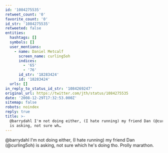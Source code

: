 ```yaml
---
id: '1084275535'
retweet_count: '0'
favorite_count: '0'
id_str: '1084275535'
retweeted: false
entities:
  hashtags: []
  symbols: []
  user_mentions:
    - name: Daniel Metcalf
      screen_name: curling5oh
      indices:
        - '65'
        - '76'
      id_str: '18283424'
      id: '18283424'
  urls: []
in_reply_to_status_id_str: '1084269247'
original_url: https://twitter.com/jth/status/1084275535
date: '2008-12-29T17:32:53.000Z'
sitemap: false
robots: noindex
reply: true
title: >-
  @barrydahl I'm not doing either, (I hate running) my friend Dan (@curling5oh)
  is asking, not sure wh…
---
```


@barrydahl I'm not doing either, (I hate running) my friend Dan (@curling5oh) is asking, not sure which he's doing tho. Prolly marathon.